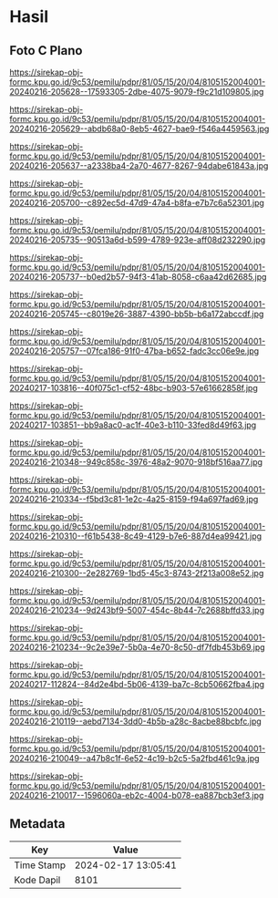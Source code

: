 # Hasil

## Foto C Plano

https://sirekap-obj-formc.kpu.go.id/9c53/pemilu/pdpr/81/05/15/20/04/8105152004001-20240216-205628--17593305-2dbe-4075-9079-f9c21d109805.jpg

https://sirekap-obj-formc.kpu.go.id/9c53/pemilu/pdpr/81/05/15/20/04/8105152004001-20240216-205629--abdb68a0-8eb5-4627-bae9-f546a4459563.jpg

https://sirekap-obj-formc.kpu.go.id/9c53/pemilu/pdpr/81/05/15/20/04/8105152004001-20240216-205637--a2338ba4-2a70-4677-8267-94dabe61843a.jpg

https://sirekap-obj-formc.kpu.go.id/9c53/pemilu/pdpr/81/05/15/20/04/8105152004001-20240216-205700--c892ec5d-47d9-47a4-b8fa-e7b7c6a52301.jpg

https://sirekap-obj-formc.kpu.go.id/9c53/pemilu/pdpr/81/05/15/20/04/8105152004001-20240216-205735--90513a6d-b599-4789-923e-aff08d232290.jpg

https://sirekap-obj-formc.kpu.go.id/9c53/pemilu/pdpr/81/05/15/20/04/8105152004001-20240216-205737--b0ed2b57-94f3-41ab-8058-c6aa42d62685.jpg

https://sirekap-obj-formc.kpu.go.id/9c53/pemilu/pdpr/81/05/15/20/04/8105152004001-20240216-205745--c8019e26-3887-4390-bb5b-b6a172abccdf.jpg

https://sirekap-obj-formc.kpu.go.id/9c53/pemilu/pdpr/81/05/15/20/04/8105152004001-20240216-205757--07fca186-91f0-47ba-b652-fadc3cc06e9e.jpg

https://sirekap-obj-formc.kpu.go.id/9c53/pemilu/pdpr/81/05/15/20/04/8105152004001-20240217-103816--40f075c1-cf52-48bc-b903-57e61662858f.jpg

https://sirekap-obj-formc.kpu.go.id/9c53/pemilu/pdpr/81/05/15/20/04/8105152004001-20240217-103851--bb9a8ac0-ac1f-40e3-b110-33fed8d49f63.jpg

https://sirekap-obj-formc.kpu.go.id/9c53/pemilu/pdpr/81/05/15/20/04/8105152004001-20240216-210348--949c858c-3976-48a2-9070-918bf516aa77.jpg

https://sirekap-obj-formc.kpu.go.id/9c53/pemilu/pdpr/81/05/15/20/04/8105152004001-20240216-210334--f5bd3c81-1e2c-4a25-8159-f94a697fad69.jpg

https://sirekap-obj-formc.kpu.go.id/9c53/pemilu/pdpr/81/05/15/20/04/8105152004001-20240216-210310--f61b5438-8c49-4129-b7e6-887d4ea99421.jpg

https://sirekap-obj-formc.kpu.go.id/9c53/pemilu/pdpr/81/05/15/20/04/8105152004001-20240216-210300--2e282769-1bd5-45c3-8743-2f213a008e52.jpg

https://sirekap-obj-formc.kpu.go.id/9c53/pemilu/pdpr/81/05/15/20/04/8105152004001-20240216-210234--9d243bf9-5007-454c-8b44-7c2688bffd33.jpg

https://sirekap-obj-formc.kpu.go.id/9c53/pemilu/pdpr/81/05/15/20/04/8105152004001-20240216-210234--9c2e39e7-5b0a-4e70-8c50-df7fdb453b69.jpg

https://sirekap-obj-formc.kpu.go.id/9c53/pemilu/pdpr/81/05/15/20/04/8105152004001-20240217-112824--84d2e4bd-5b06-4139-ba7c-8cb50662fba4.jpg

https://sirekap-obj-formc.kpu.go.id/9c53/pemilu/pdpr/81/05/15/20/04/8105152004001-20240216-210119--aebd7134-3dd0-4b5b-a28c-8acbe88bcbfc.jpg

https://sirekap-obj-formc.kpu.go.id/9c53/pemilu/pdpr/81/05/15/20/04/8105152004001-20240216-210049--a47b8c1f-6e52-4c19-b2c5-5a2fbd461c9a.jpg

https://sirekap-obj-formc.kpu.go.id/9c53/pemilu/pdpr/81/05/15/20/04/8105152004001-20240216-210017--1596060a-eb2c-4004-b078-ea887bcb3ef3.jpg


## Metadata

| Key        | Value               |
| ---------- | ------------------- |
| Time Stamp | 2024-02-17 13:05:41 |
| Kode Dapil | 8101                |



